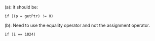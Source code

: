 (a):
It should be:
```
if ((p = getPtr) != 0)
```

(b):
Need to use the equality operator and not the assignment operator.
```
if (i == 1024)
```
